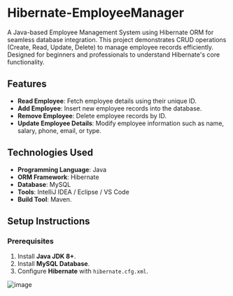 # Hibernate-EmployeeManager
A Java-based Employee Management System using Hibernate ORM for seamless database integration. This project demonstrates CRUD operations (Create, Read, Update, Delete) to manage employee records efficiently. Designed for beginners and professionals to understand Hibernate's core functionality.


## Features
- **Read Employee**: Fetch employee details using their unique ID.
- **Add Employee**: Insert new employee records into the database.
- **Remove Employee**: Delete employee records by ID.
- **Update Employee Details**: Modify employee information such as name, salary, phone, email, or type.


## Technologies Used
- **Programming Language**: Java
- **ORM Framework**: Hibernate
- **Database**: MySQL
- **Tools**: IntelliJ IDEA / Eclipse / VS Code
- **Build Tool**: Maven.


## Setup Instructions
### **Prerequisites**
1. Install **Java JDK 8+**.
2. Install **MySQL Database**.
3. Configure **Hibernate** with `hibernate.cfg.xml`.

![image](https://github.com/user-attachments/assets/3136dfe3-d262-4c59-a8b7-87a394a05983)

